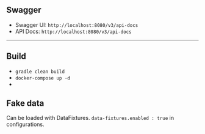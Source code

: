  ## Swagger
 - Swagger UI: `http://localhost:8080/v3/api-docs`
 - API Docs: `http://localhost:8080/v3/api-docs`
  
 ---
 ## Build
 - `gradle clean build`
 - `docker-compose up -d`
 - 
 ## Fake data
 Can be loaded with DataFixtures.
 `data-fixtures.enabled : true` in configurations.
 